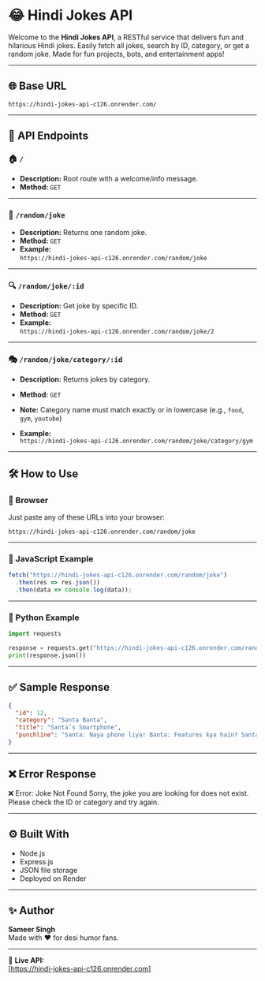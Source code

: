 
# 😂 Hindi Jokes API

Welcome to the **Hindi Jokes API**, a RESTful service that delivers fun and hilarious Hindi jokes. Easily fetch all jokes, search by ID, category, or get a random joke. Made for fun projects, bots, and entertainment apps!

---

## 🌐 Base URL

```
https://hindi-jokes-api-c126.onrender.com/
```

---

## 📂 API Endpoints

### 🏠 `/`
- **Description:** Root route with a welcome/info message.
- **Method:** `GET`

---

### 🎲 `/random/joke`
- **Description:** Returns one random joke.
- **Method:** `GET`  
- **Example:**  
  `https://hindi-jokes-api-c126.onrender.com/random/joke`

---

### 🔍 `/random/joke/:id`
- **Description:** Get joke by specific ID.
- **Method:** `GET`  
- **Example:**  
  `https://hindi-jokes-api-c126.onrender.com/random/joke/2`

---

### 🎭 `/random/joke/category/:id`
- **Description:** Returns jokes by category.  
- **Method:** `GET`  
- **Note:** Category name must match exactly or in lowercase (e.g., `food`, `gym`, `youtube`)

- **Example:**  
  `https://hindi-jokes-api-c126.onrender.com/random/joke/category/gym`

---

## 🛠️ How to Use

### 🔹 Browser
Just paste any of these URLs into your browser:
```
https://hindi-jokes-api-c126.onrender.com/random/joke
```

---

### 🔹 JavaScript Example
```js
fetch("https://hindi-jokes-api-c126.onrender.com/random/joke")
  .then(res => res.json())
  .then(data => console.log(data));
```

---

### 🔹 Python Example
```python
import requests

response = requests.get("https://hindi-jokes-api-c126.onrender.com/random/joke")
print(response.json())
```

---

## ✅ Sample Response
```json
{
  "id": 12,
  "category": "Santa Banta",
  "title": "Santa’s Smartphone",
  "punchline": "Santa: Naya phone liya! Banta: Features kya hain? Santa: Jab girta hai toh awaaz karta hai – 'Aree O Sambha!' 🤣"
}
```

---

## ❌ Error Response
❌ Error: Joke Not Found
Sorry, the joke you are looking for does not exist. Please check the ID or category and try again.


---

## ⚙️ Built With

- Node.js  
- Express.js  
- JSON file storage  
- Deployed on Render

---

## ✨ Author

**Sameer Singh**  
Made with ❤️ for desi humor fans.

---

🔗 **Live API:**  
[https://hindi-jokes-api-c126.onrender.com]
